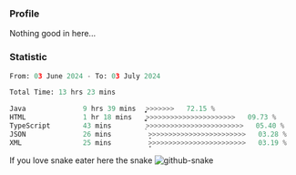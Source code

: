 ### Profile 

Nothing good in here...

### Statistic
<!--START_SECTION:waka-->

```python
From: 03 June 2024 - To: 03 July 2024

Total Time: 13 hrs 23 mins

Java              9 hrs 39 mins   ͎͎͎͎͎͎͎͎͎͎͎͎͎͎͎͎͎͎>>>>>>>   72.15 %
HTML              1 hr 18 mins    ͎͎͚>>>>>>>>>>>>>>>>>>>>>>   09.73 %
TypeScript        43 mins         ͎>>>>>>>>>>>>>>>>>>>>>>>>   05.40 %
JSON              26 mins         ̞>>>>>>>>>>>>>>>>>>>>>>>>   03.28 %
XML               25 mins         ̞>>>>>>>>>>>>>>>>>>>>>>>>   03.19 %
```

<!--END_SECTION:waka-->

If you love snake eater here the snake 
<picture>
  <source media="(prefers-color-scheme: dark)" srcset="https://github.com/pradana4648/pradana4648/blob/c0566a83ca6ea5f2e46bab00e717c4c82b4b5c4c/github-contribution-grid-snake-dark.svg" />
  <source media="(prefers-color-scheme: light)" srcset="https://github.com/pradana4648/pradana4648/blob/c0566a83ca6ea5f2e46bab00e717c4c82b4b5c4c/github-contribution-grid-snake.svg" />
  <img alt="github-snake" src="https://github.com/pradana4648/pradana4648/blob/c0566a83ca6ea5f2e46bab00e717c4c82b4b5c4c/github-contribution-grid-snake.svg" />
</picture>
